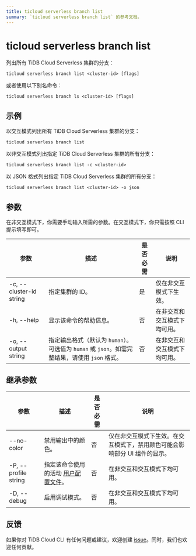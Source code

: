 ```yaml
---
title: ticloud serverless branch list
summary: `ticloud serverless branch list` 的参考文档。
---
```


# ticloud serverless branch list

列出所有 TiDB Cloud Serverless 集群的分支：

```shell
ticloud serverless branch list <cluster-id> [flags]
```

或者使用以下别名命令：

```shell
ticloud serverless branch ls <cluster-id> [flags]
```

## 示例

以交互模式列出所有 TiDB Cloud Serverless 集群的分支：

```shell
ticloud serverless branch list
```

以非交互模式列出指定 TiDB Cloud Serverless 集群的所有分支：

```shell
ticloud serverless branch list -c <cluster-id>
```

以 JSON 格式列出指定 TiDB Cloud Serverless 集群的所有分支：

```shell
ticloud serverless branch list <cluster-id> -o json
```

## 参数

在非交互模式下，你需要手动输入所需的参数。在交互模式下，你只需按照 CLI 提示填写即可。

| 参数                      | 描述                                                                                                   | 是否必需 | 说明                                                 |
|---------------------------|--------------------------------------------------------------------------------------------------------|----------|------------------------------------------------------|
| -c, --cluster-id string   | 指定集群的 ID。                                                                                        | 是       | 仅在非交互模式下生效。                              |
| -h, --help                | 显示该命令的帮助信息。                                                                                 | 否       | 在非交互和交互模式下均可用。                        |
| -o, --output string       | 指定输出格式（默认为 `human`）。可选值为 `human` 或 `json`。如需完整结果，请使用 `json` 格式。         | 否       | 在非交互和交互模式下均可用。                        |

## 继承参数

| 参数                  | 描述                                                                                                   | 是否必需 | 说明                                                                                         |
|-----------------------|--------------------------------------------------------------------------------------------------------|----------|----------------------------------------------------------------------------------------------|
| --no-color            | 禁用输出中的颜色。                                                                                     | 否       | 仅在非交互模式下生效。在交互模式下，禁用颜色可能会影响部分 UI 组件的显示。                   |
| -P, --profile string  | 指定该命令使用的活动 [用户配置文件](/tidb-cloud/cli-reference.md#user-profile)。                       | 否       | 在非交互和交互模式下均可用。                                                                |
| -D, --debug           | 启用调试模式。                                                                                         | 否       | 在非交互和交互模式下均可用。                                                                |

## 反馈

如果你对 TiDB Cloud CLI 有任何问题或建议，欢迎创建 [issue](https://github.com/tidbcloud/tidbcloud-cli/issues/new/choose)。同时，我们也欢迎任何贡献。